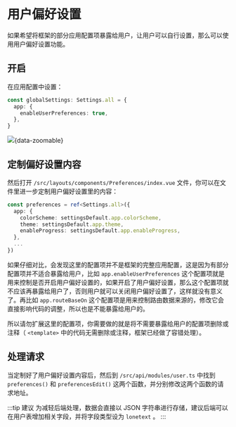 # 用户偏好设置 <sup class="pro-badge" />

如果希望将框架的部分应用配置项暴露给用户，让用户可以自行设置，那么可以使用用户偏好设置功能。

## 开启

在应用配置中设置：

```ts {2-4}
const globalSettings: Settings.all = {
  app: {
    enableUserPreferences: true,
  },
}
```

![](/preferences.png){data-zoomable}

## 定制偏好设置内容

然后打开 `/src/layouts/components/Preferences/index.vue` 文件，你可以在文件里进一步定制用户偏好设置里的内容：

```ts
const preferences = ref<Settings.all>({
  app: {
    colorScheme: settingsDefault.app.colorScheme,
    theme: settingsDefault.app.theme,
    enableProgress: settingsDefault.app.enableProgress,
  },
  ...
})
```

如果仔细对比，会发现这里的配置项并不是框架的完整应用配置，这是因为有部分配置项并不适合暴露给用户，比如 `app.enableUserPreferences` 这个配置项就是用来控制是否开启用户偏好设置的，如果开启了用户偏好设置，那么这个配置项就不应该再暴露给用户了，否则用户就可以关闭用户偏好设置了，这样就没有意义了。再比如 `app.routeBaseOn` 这个配置项是用来控制路由数据来源的，修改它会直接影响代码的调整，所以也是不能暴露给用户的。

所以请勿扩展这里的配置项，你需要做的就是将不需要暴露给用户的配置项删除或注释（ `<template>` 中的代码无需删除或注释，框架已经做了容错处理）。

## 处理请求

当定制好了用户偏好设置内容后，然后到 `/src/api/modules/user.ts` 中找到 `preferences()` 和 `preferencesEdit()` 这两个函数，并分别修改这两个函数的请求地址。

:::tip 建议
为减轻后端处理，数据会直接以 JSON 字符串进行存储，建议后端可以在用户表增加相关字段，并将字段类型设为 `lonetext` 。
:::
